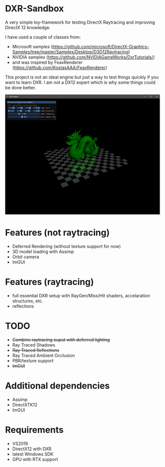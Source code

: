 # DXR-Sandbox
A very simple toy-framework for testing DirectX Raytracing and improving DirectX 12 knowledge.

I have used a couple of classes from:
- Microsoft samples (https://github.com/microsoft/DirectX-Graphics-Samples/tree/master/Samples/Desktop/D3D12Raytracing)
- NVIDIA samples (https://github.com/NVIDIAGameWorks/DxrTutorials/) 
- and was inspired by FeaxRenderer (https://github.com/KostasAAA/FeaxRenderer)

This project is not an ideal engine but just a way to test things quickly if you want to learn DXR. I am not a DX12 expert which is why some things could be done better.

![picture](screenshots/DXRS_Reflections.png)

# Features (not raytracing)
- Deferred Rendering (without texture support for now)
- 3D model loading with Assimp
- Orbit camera
- ImGUI

# Features (raytracing)
- full essential DXR setup with RayGen/Miss/Hit shaders, accelaration structures, etc.
- reflections 

# TODO 
- ~~Combine raytracing ouput with deferred lighting~~
- Ray Traced Shadows
- ~~Ray Traced Reflections~~
- Ray Traced Ambient Occlusion
- PBR/texture support
- ~~ImGUI~~

# Additional dependencies
- Assimp
- DirectXTK12
- ImGUI

# Requirements
- VS2019
- DirectX12 with DXR
- latest Windows SDK
- GPU with RTX support
